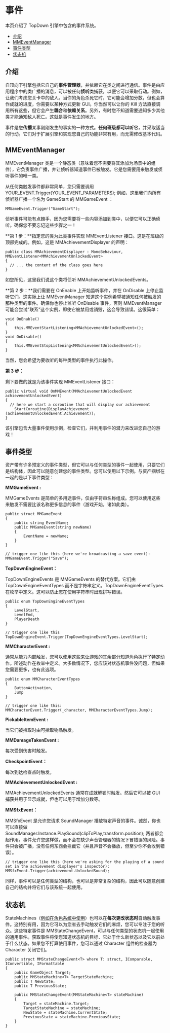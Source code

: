 事件
==

本页介绍了 TopDown 引擎中包含的事件系统。

-   [介绍](https://topdown-engine-docs.moremountains.com/events.html#introduction)[](https://topdown-engine-docs.moremountains.com/events.html#introduction)
-   [MMEventManager](https://topdown-engine-docs.moremountains.com/events.html#mmeventmanager)[](https://topdown-engine-docs.moremountains.com/events.html#mmeventmanager)
-   [事件类型](https://topdown-engine-docs.moremountains.com/events.html#event-types)[](https://topdown-engine-docs.moremountains.com/events.html#event-types)
-   [状态机](https://topdown-engine-docs.moremountains.com/events.html#state-machine)[](https://topdown-engine-docs.moremountains.com/events.html#state-machine)

介绍[](https://topdown-engine-docs.moremountains.com/events.html#introduction)
----------------------------------------------------------------------------

自顶向下引擎包括它自己的**事件管理器**，并依赖它在类之间进行通信。事件是由应用程序中的类广播的消息，可以被任何**侦听**类捕获，以便它可以采取行动。例如，让我们考虑您关卡中的敌人。当你的角色杀死它时，它可能会增加分数，但也会算作成就的进度，你需要以某种方式更新 GUI。你当然可以让你的 Kill 方法直接调用所有这些，但它会产生**耦合**和**依赖关系**。另外，有时您不知道需要通知多少其他类才能通知敌人死亡。这就是事件发生的地方。

事件是您**传播**某事刚刚发生的事实的一种方式。**任何班级都可以听它**，并采取适当的行动。它们对于扩展引擎和实现您自己的功能非常有用，而无需修改基本代码。

MMEventManager[](https://topdown-engine-docs.moremountains.com/events.html#mmeventmanager)
------------------------------------------------------------------------------------------

MMEventManager 类是一个静态类（意味着您不需要将其添加为场景中的组件），它负责事件广播，并让侦听器知道事件已被触发。它是您需要用来触发或侦听事件的唯一类。

从任何类触发事件都非常简单，您只需要调用 YOUR_EVENT.Trigger(YOUR_EVENT_PARAMETERS); 例如，这里我们向所有侦听器广播一个名为 GameStart 的 MMGameEvent ：

```
MMGameEvent.Trigger("GameStart");

```

侦听事件可能有点棘手，因为您需要将一些内容添加到类中，以便它可以正确侦听。确保您不要忘记这些步骤之一！

**第 1 步：**指定您的类为此类事件实现 MMEventListener 接口。这是在班级的顶部完成的。例如，这是 MMAchievementDisplayer 的声明：

```
public class MMAchievementDisplayer : MonoBehaviour, MMEventListener<MMAchievementUnlockedEvent>
{
  // ... the content of the class goes here
}

```

如您所见，这里我们说这个类将侦听 MMAchievementUnlockedEvents。

**第 2 步：**我们需要在 OnEnable 上开始监听事件，并在 OnDisable 上停止监听它们。这实际上让 MMEventManager 知道这个实例希望被通知任何被触发的那种类型的事件。确保你也停止监听 OnDisable 事件，否则 MMEventManager 可能会尝试"联系"这个实例，即使它被禁用或销毁，这会导致错误。这很简单：

```
void OnEnable()
{
	this.MMEventStartListening<MMAchievementUnlockedEvent>();
}
void OnDisable()
{
	this.MMEventStopListening<MMAchievementUnlockedEvent>();
}

```

当然，您会希望为要收听的每种类型的事件执行此操作。

**第 3 步：**

剩下要做的就是为该事件实现 MMEventListener 接口：

```
public virtual void OnMMEvent(MMAchievementUnlockedEvent achievementUnlockedEvent)
{
  // here we start a coroutine that will display our achievement
	StartCoroutine(DisplayAchievement (achievementUnlockedEvent.Achievement));
}

```

该引擎包含大量事件使用示例，检查它们，并利用事件的潜力来改进您自己的游戏！

事件类型[](https://topdown-engine-docs.moremountains.com/events.html#event-types)
-----------------------------------------------------------------------------

资产带有许多预定义的事件类型，但它可以与任何类型的事件一起使用，只要它们是结构体，因此可以随意创建您的事件类型。您可以使用以下示例。与资产捆绑在一起的是以下事件类型：

**MMGameEvent :**

MMGameEvents 是简单的多用途事件，仅由字符串名称组成。您可以使用这些来触发不需要比该名称更多信息的事件（游戏开始，诸如此类）。

```
public struct MMGameEvent
{
	public string EventName;
	public MMGameEvent(string newName)
	{
		EventName = newName;
	}
}

// trigger one like this (here we're broadcasting a save event):
MMGameEvent.Trigger("Save");

```

**TopDownEngineEvent：**

TopDownEngineEvents 是 MMGameEvents 的替代方案。它们由 TopDownEngineEventTypes 而不是字符串定义。TopDownEngineEventTypes 在枚举中定义。这可以防止您在使用字符串时出现拼写错误。

```
public enum TopDownEngineEventTypes
{
	LevelStart,
	LevelEnd,
	PlayerDeath
}

// trigger one like this
TopDownEngineEvent.Trigger(TopDownEngineEventTypes.LevelStart);

```

**MMCharacterEvent :**

通常从能力内部触发，您可以使用这些来让游戏的其余部分知道角色执行了特定动作。所述动作在枚举中定义。大多数情况下，您应该对状态机事件没问题，但如果您需要更多，也有此选项。

```
public enum MMCharacterEventTypes
{
	ButtonActivation,
	Jump
}

// trigger one like this:
MMCharacterEvent.Trigger(_character, MMCharacterEventTypes.Jump);

```

**PickableItemEvent :**

当它们被拾取时由可拾取物品触发。

**MMDamageTakenEvent :**

每次受到伤害时触发。

**CheckpointEvent：**

每次到达检查点时触发。

**MMAchievementUnlockedEvent :**

MMAchievementUnlockedEvents 通常在成就解锁时触发。然后它可以被 GUI 捕获并用于显示成就，但也可以用于增加分数等。

**MMSfxEvent：**

MMSfxEvent 是允许您请求 SoundManager 播放特定声音的事件。诚然，你也可以直接做 SoundManager.Instance.PlaySound(clipToPlay,transform.position); 两者都会起作用。事件允许您这样做，而不会在缺少声音管理器的情况下冒错误的风险。事件只会被广播，没有任何东西会拦截它（并且声音不会播放，但至少你不会收到错误）。

```
// trigger one like this (here we're asking for the playing of a sound set in the achievement displayer's inspector):
MMSfxEvent.Trigger(achievement.UnlockedSound);

```

同样，事件可以是任何类型的结构，也可以是非常复杂的结构，因此可以随意创建自己的结构并将它们与该系统一起使用。

状态机[](https://topdown-engine-docs.moremountains.com/events.html#state-machine)
------------------------------------------------------------------------------

StateMachines（[例如在角色系统中使用](https://topdown-engine-docs.moremountains.com/character-abilities.html#the-state-machine)）也可以在**每次更改状态时**自动触发事件。这特别有用，因为它可以为您省去手动触发它们的麻烦，您可以专注于您的听众。这些特定事件是 MMStateChangeEvent，可以与任何类型的状态机一起使用的通用事件。获取事件将使您知道状态机的目标、它处于什么新状态以及它以前处于什么状态。如果您不打算使用事件，您可以通过 Character 组件的检查器为 Character 关闭它们。

```
public struct MMStateChangeEvent<T> where T: struct, IComparable, IConvertible, IFormattable
{
	public GameObject Target;
	public MMStateMachine<T> TargetStateMachine;
	public T NewState;
	public T PreviousState;

	public MMStateChangeEvent(MMStateMachine<T> stateMachine)
	{
		Target = stateMachine.Target;
		TargetStateMachine = stateMachine;
		NewState = stateMachine.CurrentState;
		PreviousState = stateMachine.PreviousState;
	}
}

```
